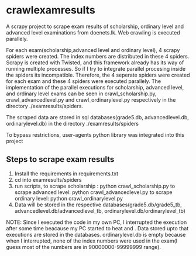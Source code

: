 # crawlexamresults
A scrapy project to scrape exam results of scholarship, ordinary level and advanced level examinations from doenets.lk. Web crawling is executed parallely.


  
For each exam(scholarship,advanced level and ordinary level), 4 scrapy spiders were created.
The index numbers are distributed in these 4 spiders.
Scrapy is created with Twisted, and this framework already has its way of running multiple processes.
So if I try to integrate parallel procesing inside the spiders its incompatible.
Therefore, the 4 seperate spiders were created for each exam and these 4 spiders were executed parallely.
The implementation of the parallel executions for scholarship, advanced level, and ordinary level exams can be seen in crawl_scholarship.py, crawl_advancedlevel.py and crawl_ordinarylevel.py respectively in the directory ./examresults/spiders.

The scraped data are stored in sql databases(grade5.db, advancedlevel.db, ordinarylevel.db) in the directory ./examresults/spiders

To bypass restrictions, user-agents python library was integrated into this project

Steps to scrape exam results
----------------------------

1) Install the requirements in requirements.txt
2) cd into examresults/spiders
3) run scripts, to scrape scholarship : python crawl_scholarship.py
		to scrape advanced level: python crawl_advancedlevel.py
		to scrape ordinary level: python crawl_ordinarylevel.py	
4) Data will be stored in the respective databases(grade5.db/grade5_tb, advancedlevel.db/advancedlevel_tb, ordinarylevel.db/ordinarylevel_tb)




NOTE: Since I executed the code in my own PC, I interrupted the execution after some time beacause my PC started to heat and .
      Data stored upto that executions are stored in the databases.
      ordinarylevel.db is empty because when I interrupted, none of the index numbers were used in the exam(I guess most of the numbers are in 90000000-99999999 range).
